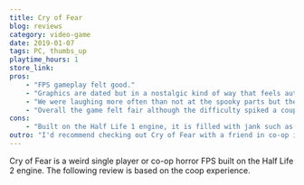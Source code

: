 ```yaml
---
title: Cry of Fear
blog: reviews
category: video-game
date: 2019-01-07
tags: PC, thumbs_up
playtime_hours: 1
store_link:
pros:
    - "FPS gameplay felt good."
    - "Graphics are dated but in a nostalgic kind of way that feels authentic."
    - "We were laughing more often than not at the spooky parts but the laughter felt a little irrational (maybe we were actually very scared and contemplating the futility of existence)."
    - "Overall the game felt fair although the difficulty spiked a couple times throughout our playthrough."
cons:
    - "Built on the Half Life 1 engine, it is filled with jank such as: AI getting stuck on stairs and on death you lose your quick switch item keybinds."
outro: "I'd recommend checking out Cry of Fear with a friend in co-op if you like weird horror games, a decent challenge and are able to look past all the jank."
---
```

Cry of Fear is a weird single player or co-op horror FPS built on the Half Life 2 engine. The following review is based on the coop experience.
